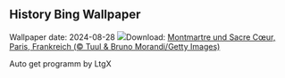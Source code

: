 ## History Bing Wallpaper
Wallpaper date: 2024-08-28
![](https://www.bing.com/th?id=OHR.ParalympicsParis_DE-DE3278467124_UHD.jpg&w=1000)Download: [Montmartre und Sacre Cœur, Paris, Frankreich (© Tuul & Bruno Morandi/Getty Images)](https://www.bing.com/th?id=OHR.ParalympicsParis_DE-DE3278467124_UHD.jpg)

Auto get programm by LtgX
